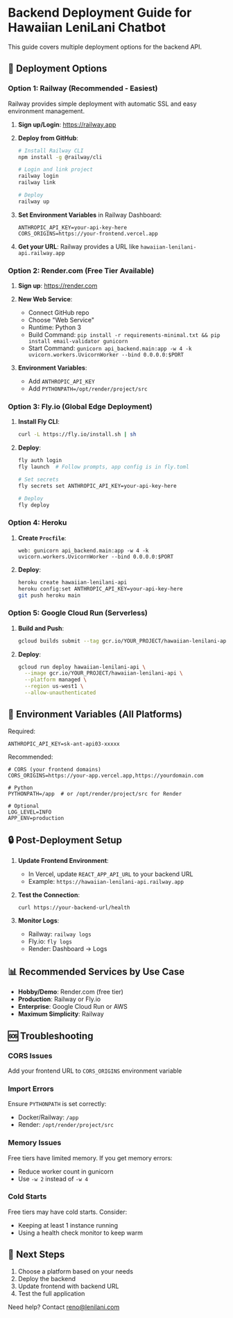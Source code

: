 # Backend Deployment Guide for Hawaiian LeniLani Chatbot

This guide covers multiple deployment options for the backend API.

## 🚀 Deployment Options

### Option 1: Railway (Recommended - Easiest)

Railway provides simple deployment with automatic SSL and easy environment management.

1. **Sign up/Login**: https://railway.app

2. **Deploy from GitHub**:
   ```bash
   # Install Railway CLI
   npm install -g @railway/cli
   
   # Login and link project
   railway login
   railway link
   
   # Deploy
   railway up
   ```

3. **Set Environment Variables** in Railway Dashboard:
   ```env
   ANTHROPIC_API_KEY=your-api-key-here
   CORS_ORIGINS=https://your-frontend.vercel.app
   ```

4. **Get your URL**: Railway provides a URL like `hawaiian-lenilani-api.railway.app`

### Option 2: Render.com (Free Tier Available)

1. **Sign up**: https://render.com

2. **New Web Service**:
   - Connect GitHub repo
   - Choose "Web Service"
   - Runtime: Python 3
   - Build Command: `pip install -r requirements-minimal.txt && pip install email-validator gunicorn`
   - Start Command: `gunicorn api_backend.main:app -w 4 -k uvicorn.workers.UvicornWorker --bind 0.0.0.0:$PORT`

3. **Environment Variables**:
   - Add `ANTHROPIC_API_KEY`
   - Add `PYTHONPATH=/opt/render/project/src`

### Option 3: Fly.io (Global Edge Deployment)

1. **Install Fly CLI**:
   ```bash
   curl -L https://fly.io/install.sh | sh
   ```

2. **Deploy**:
   ```bash
   fly auth login
   fly launch  # Follow prompts, app config is in fly.toml
   
   # Set secrets
   fly secrets set ANTHROPIC_API_KEY=your-api-key-here
   
   # Deploy
   fly deploy
   ```

### Option 4: Heroku

1. **Create `Procfile`**:
   ```
   web: gunicorn api_backend.main:app -w 4 -k uvicorn.workers.UvicornWorker --bind 0.0.0.0:$PORT
   ```

2. **Deploy**:
   ```bash
   heroku create hawaiian-lenilani-api
   heroku config:set ANTHROPIC_API_KEY=your-api-key-here
   git push heroku main
   ```

### Option 5: Google Cloud Run (Serverless)

1. **Build and Push**:
   ```bash
   gcloud builds submit --tag gcr.io/YOUR_PROJECT/hawaiian-lenilani-api
   ```

2. **Deploy**:
   ```bash
   gcloud run deploy hawaiian-lenilani-api \
     --image gcr.io/YOUR_PROJECT/hawaiian-lenilani-api \
     --platform managed \
     --region us-west1 \
     --allow-unauthenticated
   ```

## 🔧 Environment Variables (All Platforms)

Required:
```env
ANTHROPIC_API_KEY=sk-ant-api03-xxxxx
```

Recommended:
```env
# CORS (your frontend domains)
CORS_ORIGINS=https://your-app.vercel.app,https://yourdomain.com

# Python
PYTHONPATH=/app  # or /opt/render/project/src for Render

# Optional
LOG_LEVEL=INFO
APP_ENV=production
```

## 🔒 Post-Deployment Setup

1. **Update Frontend Environment**:
   - In Vercel, update `REACT_APP_API_URL` to your backend URL
   - Example: `https://hawaiian-lenilani-api.railway.app`

2. **Test the Connection**:
   ```bash
   curl https://your-backend-url/health
   ```

3. **Monitor Logs**:
   - Railway: `railway logs`
   - Fly.io: `fly logs`
   - Render: Dashboard → Logs

## 📊 Recommended Services by Use Case

- **Hobby/Demo**: Render.com (free tier)
- **Production**: Railway or Fly.io
- **Enterprise**: Google Cloud Run or AWS
- **Maximum Simplicity**: Railway

## 🆘 Troubleshooting

### CORS Issues
Add your frontend URL to `CORS_ORIGINS` environment variable

### Import Errors
Ensure `PYTHONPATH` is set correctly:
- Docker/Railway: `/app`
- Render: `/opt/render/project/src`

### Memory Issues
Free tiers have limited memory. If you get memory errors:
- Reduce worker count in gunicorn
- Use `-w 2` instead of `-w 4`

### Cold Starts
Free tiers may have cold starts. Consider:
- Keeping at least 1 instance running
- Using a health check monitor to keep warm

## 🌺 Next Steps

1. Choose a platform based on your needs
2. Deploy the backend
3. Update frontend with backend URL
4. Test the full application

Need help? Contact reno@lenilani.com